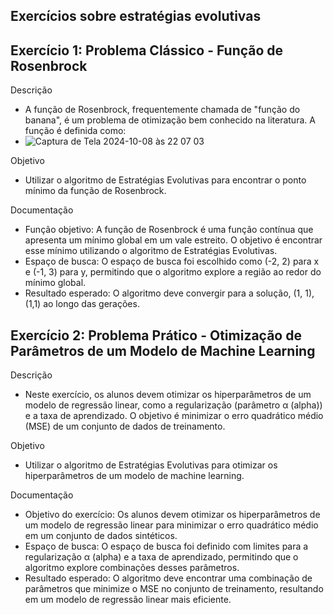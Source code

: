 ## Exercícios sobre estratégias evolutivas

## Exercício 1: Problema Clássico - Função de Rosenbrock

Descrição
- A função de Rosenbrock, frequentemente chamada de "função do banana", é um problema de otimização bem conhecido na literatura. A função é definida como:
- ![Captura de Tela 2024-10-08 às 22 07 03](https://github.com/user-attachments/assets/c5615cb6-577a-4412-945a-538bdbe3a8cc)

Objetivo
- Utilizar o algoritmo de Estratégias Evolutivas para encontrar o ponto mínimo da função de Rosenbrock.

Documentação
- Função objetivo: A função de Rosenbrock é uma função contínua que apresenta um mínimo global em um vale estreito. O objetivo é encontrar esse mínimo utilizando o algoritmo de Estratégias Evolutivas.
- Espaço de busca: O espaço de busca foi escolhido como (-2, 2) para x e (-1, 3) para y, permitindo que o algoritmo explore a região ao redor do mínimo global.
- Resultado esperado: O algoritmo deve convergir para a solução, (1, 1), (1,1) ao longo das gerações.

##

## Exercício 2: Problema Prático - Otimização de Parâmetros de um Modelo de Machine Learning

Descrição
- Neste exercício, os alunos devem otimizar os hiperparâmetros de um modelo de regressão linear, como a regularização (parâmetro α (alpha)) e a taxa de aprendizado. O objetivo é minimizar o erro quadrático médio (MSE) de um conjunto de dados de treinamento.

Objetivo
- Utilizar o algoritmo de Estratégias Evolutivas para otimizar os hiperparâmetros de um modelo de machine learning.

Documentação
- Objetivo do exercício: Os alunos devem otimizar os hiperparâmetros de um modelo de regressão linear para minimizar o erro quadrático médio em um conjunto de dados sintéticos.
- Espaço de busca: O espaço de busca foi definido com limites para a regularização α (alpha) e a taxa de aprendizado, permitindo que o algoritmo explore combinações desses parâmetros.
- Resultado esperado: O algoritmo deve encontrar uma combinação de parâmetros que minimize o MSE no conjunto de treinamento, resultando em um modelo de regressão linear mais eficiente.
